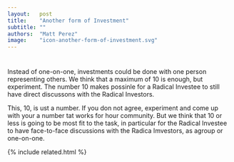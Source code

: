 ```yaml
---
layout:   post
title:    "Another form of Investment"
subtitle: ""
authors:  "Matt Perez"
image:    "icon-another-form-of-investment.svg"
---
```


<div style='display:none; '>
 <p>There are many forms of investments that we had not thought of. Jose just came up with another..</p>
</div>

<h1></h1>
<p>Instead of one-on-one, investments could be done with one person representing others. We think that a maximum of 10 is enough, but experiment. The number 10 makes possinle for a Radical Investee to still have direct discussons with the Radical Investors.</p>
<p>This, 10, is ust a number. If you don not agree, experiment and come up with your a number tat works for hour community. But we think that 10 or less is going to be most fit to the task, in particular for the Radical Investee to have face-to-face discussions with the Radica Imvestors, as agroup or one-on-one.</p>

{% include related.html %}